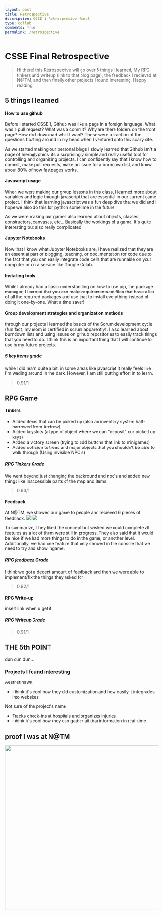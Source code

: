 ```yaml
---
layout: post
title: Retrospective
description: CSSE 1 Retrospective final
type: collab
comments: True
permalink: /retrospective
---
```


<h1>CSSE Final Retrospective</h1>

> Hi there! this Retrospective will go over 5 things I learned, My RPG tinkers and writeup (link to that blog page), the feedback I recieved at N@TM, and then finally other projects I found interesting. Happy reading!



<h2>5 things I learned</h2>

<h4>How to use github</h4>

Before I started CSSE 1, Github was like a page in a foreign language. What was a pull request? What was a commit? Why are there folders on the front page? How do I download what I want? These were a fraction of the questions floating around in my head when I ventured onto this scary site.

As we started making our personal blogs I slowly learned that Github isn't a page of hieroglyphics, its a surprisingly simple and really useful tool for controlling and organizing projects. I can confidently say that I know how to commit, make pull requests, make an issue for a burndown list, and know about 80% of how fastpages works.



<h4>Javascript usage</h4>

When we were making our group lessons in this class, I learned more about variables and logic through javascript that are essential in our current game project. I think that learning javascript was a fun deep dive that we did and I hope we also do this for python sometime in the future.

As we were making our game I also learned about objects, classes, constructors, canvases, etc... Basically the workings of a game. It's quite interesting but also really complicated

<h4>Jupyter Notebooks</h4>

Now that I know what Jupyter Notebooks are, I have realized that they are an essential part of blogging, teaching, or documentation for code due to the fact that you can easily integrate code cells that are runnable on your computer or on a service like Google Colab.

<h4>Installing tools</h4>

While I already had a basic understanding on how to use pip, the package manager, I learned that you can make requirements.txt files that have a list of all the required packages and use that to install everything instead of doing it one-by-one. What a time saver!

<h4>Group development strategies and organization methods</h4>

through our projects I learned the basics of the Scrum development cycle (fun fact, my mom is certified in scrum apparently). I also learned about burndown lists and using issues on github repositories to easily track things that you need to do. I think this is an important thing that I will continue to use in my future projects.

<h5>5 key items grade</h5>
while I did learn quite a bit, in some areas like javascript it really feels like I'm wading around in the dark. However, I am still putting effort in to learn.    

> 0.91/1

<h2>RPG Game</h2>

<h4>Tinkers</h4>

- Added items that can be picked up (also an inventory system half-borrowed from Andrew)
- Added keyslots (a type of object where we can "deposit" our picked up keys)
- Added a victory screen (trying to add buttons that link to minigames)
- Added collision to trees and major objects that you shouldn't be able to walk through (Using invisible NPC's)

<h5>RPG Tinkers Grade</h5>
We went beyond just changing the backround and npc's and added new things like inaccessible parts of the map and items.

> 0.93/1

<h4>Feedback</h4>

At N@TM, we showed our game to people and recieved 6 pieces of feedback.
<img src="/Users/nikhil/oshinoko/images/Screenshot 2025-03-03 at 12.33.48 PM.png">
<img src="/Users/nikhil/oshinoko/images/Screenshot 2025-03-03 at 12.39.45 PM.png">

To summarize, They liked the concept but wished we could complete all features as a lot of them were still in progress. They also said that it would be nice if we had more things to do in the game, or another level. Additionally, we had one feature that only showed in the console that we need to try and show ingame.

<h5>RPG feedback Grade</h5>
I think we got a decent amount of feedback and then we were able to implement/fix the things they asked for 

> 0.92/1 <br> 


<h4>RPG Write-up</h4>

insert link when u get it


<h5>RPG Writeup Grade</h5>

> 0.91/1

<h2>THE 5th POINT</h2>
dun dun dun...

<h3>Projects I found interesting</h3>

Aesthetihawk
- I think it's cool how they did customization and how easily it integrades into websites

Not sure of the project's name
- Tracks check-ins at hospitals and organizes injuries
- I think it's cool how they can gather all that information in real-time 

<h2>proof I was at N@TM</h2>
<img src="/Users/nikhil/oshinoko/images/5A5D52F6-9B35-4453-A837-EF4C2463CBE7_1_102_o.jpeg" width="540">
